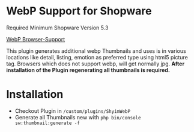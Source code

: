 # WebP Support for Shopware

Required Minimum Shopware Version 5.3

[WebP Browser-Support](http://caniuse.com/#search=webp)

This plugin generates additional webp Thumbnails and uses is in various locations like detail, listing, emotion as preferred type using html5 picture tag. Browsers which does not support webp, will get normally jpg. 
**After installation of the Plugin regenerating all thumbnails is required.**

# Installation

* Checkout Plugin in `/custom/plugins/ShyimWebP`
* Generate all Thumbnails new with ``php bin/console sw:thumbnail:generate -f``